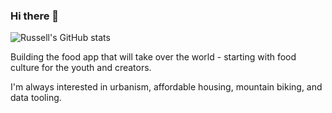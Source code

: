 ### Hi there 👋

![Russell's GitHub stats](https://github-readme-stats.vercel.app/api?username=russellromney&count_private=true)

Building the food app that will take over the world - starting with food culture for the youth and creators. 

I'm always interested in urbanism, affordable housing, mountain biking, and data tooling.

<!--
**russellromney/russellromney** is a ✨ _special_ ✨ repository because its `README.md` (this file) appears on your GitHub profile.

Here are some ideas to get you started:

- 🔭 I’m currently working on ...
- 🌱 I’m currently learning ...
- 👯 I’m looking to collaborate on ...
- 🤔 I’m looking for help with ...
- 💬 Ask me about ...
- 📫 How to reach me: ...
- 😄 Pronouns: ...
- ⚡ Fun fact: ...
-->
